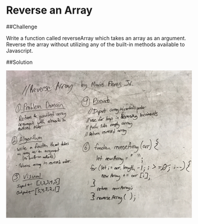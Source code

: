 # Reverse an Array

##Challenge

Write a function called reverseArray which takes an array as an argument. Reverse the array without utilizing any of the built-in methods available to Javascript.

##Solution

![reverse-array-solution](/:assets/reverse-an-array.jpg)
